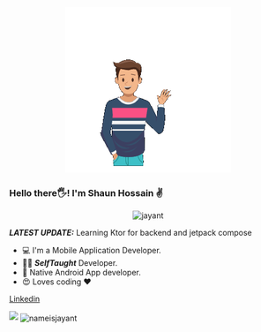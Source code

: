 <p align="center">
<img src="https://github.com/shaunhossain/shaunhossain/blob/main/hello_there.gif" height="300px"/> </p>

### Hello there🖐️! I'm Shaun Hossain ✌️
<p align="center"> <img src="https://komarev.com/ghpvc/?username=shaunhossain" alt="jayant" /> </p>

_**LATEST UPDATE:**_ Learning Ktor for backend and jetpack compose 

- 💻 I'm a Mobile Application Developer.
- 👨‍💻 ***SelfTaught*** Developer.
- 📱 Native Android App developer.
- 😍 Loves coding ❤️

<a href="https://www.linkedin.com/in/shaunhossain/"> Linkedin </a>


<img src="https://github-readme-stats.vercel.app/api?username=shaunhossain&&show_icons=true&title_color=ffffff&icon_color=bb2acf&text_color=daf7dc&bg_color=151515">

<img align="center" src="https://github-readme-stats.vercel.app/api/top-langs/?username=shaunhossain&theme=black-blue" alt="nameisjayant"/>
